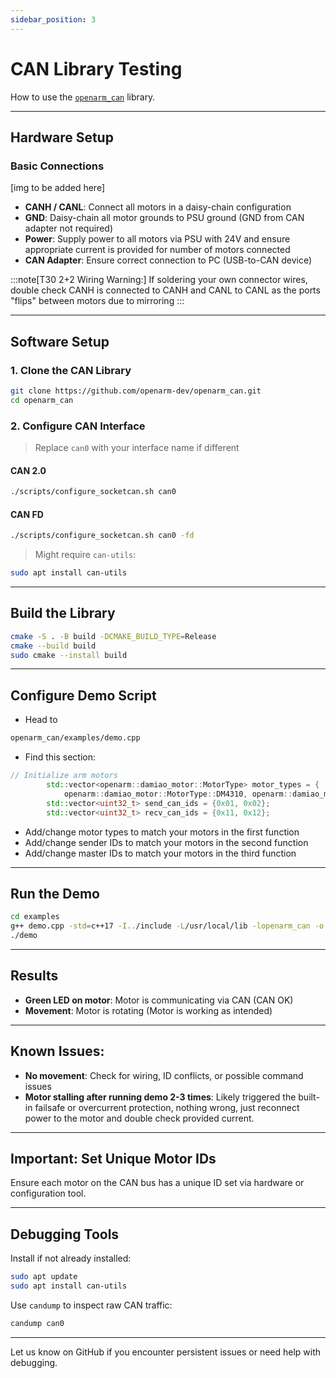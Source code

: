 ```yaml
---
sidebar_position: 3
---
```


# CAN Library Testing

How to use the [`openarm_can`](https://github.com/enactic/openarm_can) library.

---

## Hardware Setup

### Basic Connections

[img to be added here]

- **CANH / CANL**: Connect all motors in a daisy-chain configuration
- **GND**: Daisy-chain all motor grounds to PSU ground (GND from CAN adapter not required)
- **Power**: Supply power to all motors via PSU with 24V and ensure appropriate current is provided for number of motors connected
- **CAN Adapter**: Ensure correct connection to PC (USB-to-CAN device)

:::note[T30 2+2 Wiring Warning:]
If soldering your own connector wires, double check CANH is connected to CANH and CANL to CANL as the ports "flips" between motors due to mirroring
:::

---

## Software Setup

### 1. Clone the CAN Library

```bash
git clone https://github.com/openarm-dev/openarm_can.git
cd openarm_can
```

### 2. Configure CAN Interface

> Replace `can0` with your interface name if different

#### CAN 2.0

```bash
./scripts/configure_socketcan.sh can0
```

#### CAN FD

```bash
./scripts/configure_socketcan.sh can0 -fd
```

> Might require `can-utils`:

```bash
sudo apt install can-utils
```

---

## Build the Library

```bash
cmake -S . -B build -DCMAKE_BUILD_TYPE=Release
cmake --build build
sudo cmake --install build
```

---

## Configure Demo Script

- Head to

```bash
openarm_can/examples/demo.cpp
```

- Find this section:

``` cpp
// Initialize arm motors
        std::vector<openarm::damiao_motor::MotorType> motor_types = {
            openarm::damiao_motor::MotorType::DM4310, openarm::damiao_motor::MotorType::DM4340};
        std::vector<uint32_t> send_can_ids = {0x01, 0x02};
        std::vector<uint32_t> recv_can_ids = {0x11, 0x12};
```
- Add/change motor types to match your motors in the first function
- Add/change sender IDs to match your motors in the second function
- Add/change master IDs to match your motors in the third function
---

## Run the Demo

```bash
cd examples
g++ demo.cpp -std=c++17 -I../include -L/usr/local/lib -lopenarm_can -o demo
./demo
```

---

## Results

- **Green LED on motor**: Motor is communicating via CAN (CAN OK)
- **Movement**: Motor is rotating (Motor is working as intended)

---

## Known Issues:

- **No movement**: Check for wiring, ID conflicts, or possible command issues
- **Motor stalling after running demo 2-3 times**: Likely triggered the built-in failsafe or overcurrent protection, nothing wrong, just reconnect power to the motor and double check provided current.

---

## Important: Set Unique Motor IDs

Ensure each motor on the CAN bus has a unique ID set via hardware or configuration tool.

---

## Debugging Tools

Install if not already installed:

```bash
sudo apt update
sudo apt install can-utils
```

Use `candump` to inspect raw CAN traffic:

```bash
candump can0
```

---

Let us know on GitHub if you encounter persistent issues or need help with debugging.
